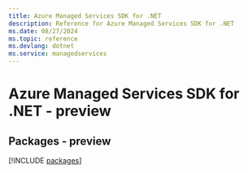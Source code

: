 ```yaml
---
title: Azure Managed Services SDK for .NET
description: Reference for Azure Managed Services SDK for .NET
ms.date: 08/27/2024
ms.topic: reference
ms.devlang: dotnet
ms.service: managedservices
---
```

# Azure Managed Services SDK for .NET - preview
## Packages - preview
[!INCLUDE [packages](managed-services-index.md)]